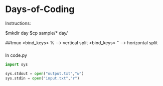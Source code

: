 # Days-of-Coding


Instructions:

$mkdir day<x>
$cp sample/* day<x>/

##tmux
<bind_keys> % --> vertical split 
<bind_keys> " --> horizontal split

###
In code.py

```python
import sys

sys.stdout = open("output.txt","w")  
sys.stdin = open("input.txt","r")
```



